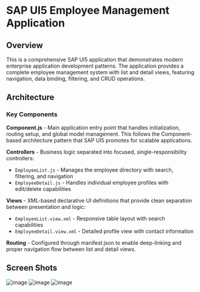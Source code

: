 # SAP UI5 Employee Management Application

## Overview
This is a comprehensive SAP UI5 application that demonstrates modern enterprise application development patterns. The application provides a complete employee management system with list and detail views, featuring navigation, data binding, filtering, and CRUD operations.

## Architecture

### Key Components

**Component.js** - Main application entry point that handles initialization, routing setup, and global model management. This follows the Component-based architecture pattern that SAP UI5 promotes for scalable applications.

**Controllers** - Business logic separated into focused, single-responsibility controllers:
- `EmployeeList.js` - Manages the employee directory with search, filtering, and navigation
- `EmployeeDetail.js` - Handles individual employee profiles with edit/delete capabilities

**Views** - XML-based declarative UI definitions that provide clean separation between presentation and logic:
- `EmployeeList.view.xml` - Responsive table layout with search capabilities
- `EmployeeDetail.view.xml` - Detailed profile view with contact information

**Routing** - Configured through manifest.json to enable deep-linking and proper navigation flow between list and detail views.

## Screen Shots

![image](https://github.com/user-attachments/assets/f3b239da-a1e7-4aa0-8238-7cd1560af86e)
![image](https://github.com/user-attachments/assets/d9638110-0418-4a9f-8492-50cdd8e51d69)
![image](https://github.com/user-attachments/assets/4b899c62-e629-42e5-8f7c-8181717f181d)
